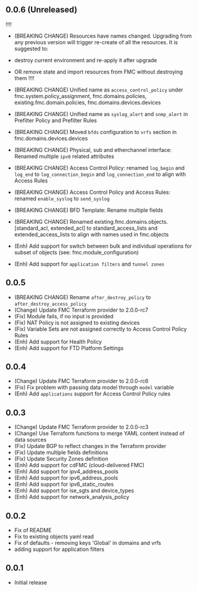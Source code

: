 ## 0.0.6 (Unreleased)

!!!!
- (BREAKING CHANGE) Resources have names changed. Upgrading from any previous version will trigger re-create of all the resources.
It is suggested to:
- destroy current environment and re-apply it after upgrade
- OR remove state and import resources from FMC without destroying them
!!!!

- (BREAKING CHANGE) Unified name as `access_control_policy` under fmc.system.policy_assignment, fmc.domains.policies, existing.fmc.domain.policies, fmc.domains.devices.devices
- (BREAKING CHANGE) Unified name as `syslog_alert` and `snmp_alert` in Prefilter Policy and Prefilter Rules
- (BREAKING CHANGE) Moved `bfds` configuration to `vrfs` section in fmc.domains.devices.devices
- (BREAKING CHANGE) Physical, sub and etherchannel interface: Renamed multiple `ipv6` related attributes
- (BREAKING CHANGE) Access Control Policy: renamed `log_begin` and `log_end` to `log_connection_begin` and `log_connection_end` to align with Access Rules
- (BREAKING CHANGE) Access Control Policy and Access Rules: renamed `enable_syslog` to `send_syslog`
- (BREAKING CHANGE) BFD Template: Rename multiple fields
- (BREAKING CHANGE) Renamed existing.fmc.domains.objects.[standard_acl, extended_acl] to standard_access_lists and extended_access_lists to align with names used in fmc.objects
- (Enh) Add support for switch between bulk and individual operations for subset of objects (see: fmc.module_configuration)
- (Enh) Add support for `application filters` and `tunnel zones`

## 0.0.5

- (BREAKING CHANGE) Rename `after_destroy_policy` to `after_destroy_access_policy`
- (Change) Update FMC Terraform provider to 2.0.0-rc7
- (Fix) Module fails, if no input is provided
- (Fix) NAT Policy is not assigned to existing devices
- (Fix) Variable Sets are not assigned correctly to Access Control Policy Rules
- (Enh) Add support for Health Policy
- (Enh) Add support for FTD Platform Settings

## 0.0.4

- (Change) Update FMC Terraform provider to 2.0.0-rc6
- (Fix) Fix problem with passing data model through `model` variable
- (Enh) Add `applications` support for Access Control Policy rules

## 0.0.3

- (Change) Update FMC Terraform provider to 2.0.0-rc3
- (Change) Use Terraform functions to merge YAML content instead of data sources
- (Fix) Update BGP to reflect changes in the Terraform provider
- (Fix) Update multiple fields definitions
- (Fix) Update Security Zones definition
- (Enh) Add support for cdFMC (cloud-delivered FMC)
- (Enh) Add support for ipv4_address_pools
- (Enh) Add support for ipv6_address_pools
- (Enh) Add support for ipv6_static_routes
- (Enh) Add support for ise_sgts and device_types
- (Enh) Add support for network_analysis_policy

## 0.0.2

- Fix of README
- Fix to existing objects yaml read
- Fix of defaults - removing keys 'Global' in domains and vrfs
- adding support for application filters

## 0.0.1

- Initial release

